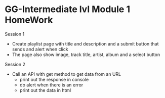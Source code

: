 # GG-Intermediate lvl Module 1 HomeWork
Session 1
 - Create playlist page with title and description and a submit button that sends and alert when click
 - The page also show image, track title, artist, album and a select button

Session 2
- Call an API with get method to get data from an URL
  - print out the response in console
  - do alert when there is an error
  - print out the data in html
